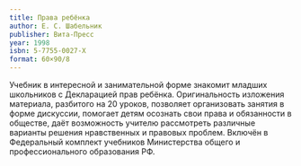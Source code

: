 ```yaml
---
title: Права ребёнка
author: Е. С. Шабельник
publisher: Вита-Пресс
year: 1998
isbn: 5-7755-0027-X
format: 60×90/8
---
```


Учебник в интересной и занимательной форме знакомит младших школьников с Декларацией прав ребёнка. Оригинальность изложения материала, разбитого на 20 уроков, позволяет организовать занятия в форме дискуссии, помогает детям осознать свои права и обязанности в обществе, даёт возможность учителю рассмотреть различные варианты решения нравственных и правовых проблем.
Включён в Федеральный комплект учебников Министерства общего и профессионального образования РФ.
